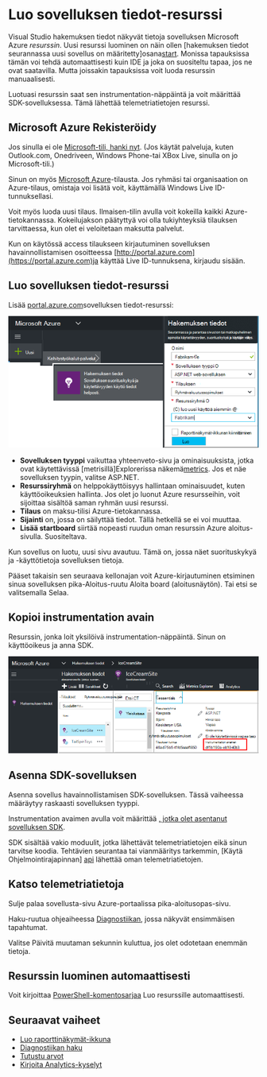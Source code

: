 <properties 
    pageTitle="Luo uusi sovelluksen havainnollistamisen resurssi | Microsoft Azure" 
    description="Määritä sovelluksen havainnollistamisen seurantaa live uusi sovellus. WWW-vaihtoehto." 
    services="application-insights" 
    documentationCenter=""
    authors="alancameronwills" 
    manager="douge"/>

<tags 
    ms.service="application-insights" 
    ms.workload="tbd" 
    ms.tgt_pltfrm="ibiza" 
    ms.devlang="na" 
    ms.topic="article" 
    ms.date="08/26/2016" 
    ms.author="awills"/>

# <a name="create-an-application-insights-resource"></a>Luo sovelluksen tiedot-resurssi

Visual Studio hakemuksen tiedot näkyvät tietoja sovelluksen Microsoft Azure *resurssin*. Uusi resurssi luominen on näin ollen [hakemuksen tiedot seurannassa uusi sovellus on määritetty]osana[start]. Monissa tapauksissa tämän voi tehdä automaattisesti kuin IDE ja joka on suositeltu tapaa, jos ne ovat saatavilla. Mutta joissakin tapauksissa voit luoda resurssin manuaalisesti.

Luotuasi resurssin saat sen instrumentation-näppäintä ja voit määrittää SDK-sovelluksessa. Tämä lähettää telemetriatietojen resurssi.

## <a name="sign-up-to-microsoft-azure"></a>Microsoft Azure Rekisteröidy

Jos sinulla ei ole [Microsoft-tili, hanki nyt](http://live.com). (Jos käytät palveluja, kuten Outlook.com, Onedriveen, Windows Phone-tai XBox Live, sinulla on jo Microsoft-tili.)

Sinun on myös [Microsoft Azure](http://azure.com)-tilausta. Jos ryhmäsi tai organisaation on Azure-tilaus, omistaja voi lisätä voit, käyttämällä Windows Live ID-tunnuksellasi.

Voit myös luoda uusi tilaus. Ilmaisen-tilin avulla voit kokeilla kaikki Azure-tietokannassa. Kokeilujakson päätyttyä voi olla tukiyhteyksiä tilauksen tarvittaessa, kun olet ei veloitetaan maksutta palvelut. 

Kun on käytössä access tilaukseen kirjautuminen sovelluksen havainnollistamisen osoitteessa [http://portal.azure.com](https://portal.azure.com)ja käyttää Live ID-tunnuksena, kirjaudu sisään.


## <a name="create-an-application-insights-resource"></a>Luo sovelluksen tiedot-resurssi
  

Lisää [portal.azure.com](https://portal.azure.com)sovelluksen tiedot-resurssi:

![Valitse uusi, sovelluksen tiedot](./media/app-insights-create-new-resource/01-new.png)


* **Sovelluksen tyyppi** vaikuttaa yhteenveto-sivu ja ominaisuuksista, jotka ovat käytettävissä [metrisillä]Explorerissa näkemä[metrics]. Jos et näe sovelluksen tyypin, valitse ASP.NET.
* **Resurssiryhmä** on helppokäyttöisyys hallintaan ominaisuudet, kuten käyttöoikeuksien hallinta. Jos olet jo luonut Azure resursseihin, voit sijoittaa sisältöä saman ryhmän uusi resurssi.
* **Tilaus** on maksu-tilisi Azure-tietokannassa.
* **Sijainti** on, jossa on säilyttää tiedot. Tällä hetkellä se ei voi muuttaa.
* **Lisää startboard** siirtää nopeasti ruudun oman resurssin Azure aloitus-sivulla. Suositeltava.

Kun sovellus on luotu, uusi sivu avautuu. Tämä on, jossa näet suorituskykyä ja -käyttötietoja sovelluksen tietoja. 

Pääset takaisin sen seuraava kellonajan voit Azure-kirjautuminen etsiminen sinua sovelluksen pika-Aloitus-ruutu Aloita board (aloitusnäytön). Tai etsi se valitsemalla Selaa.


## <a name="copy-the-instrumentation-key"></a>Kopioi instrumentation avain

Resurssin, jonka loit yksilöivä instrumentation-näppäintä. Sinun on käyttöoikeus ja anna SDK.

![Valitse Essentials-Instrumentation-näppäintä, CTRL + C](./media/app-insights-create-new-resource/02-props.png)

## <a name="install-the-sdk-in-your-app"></a>Asenna SDK-sovelluksen

Asenna sovellus havainnollistamisen SDK-sovelluksen. Tässä vaiheessa määräytyy raskaasti sovelluksen tyyppi. 

Instrumentation avaimen avulla voit määrittää [, jotka olet asentanut sovelluksen SDK][start].

SDK sisältää vakio moduulit, jotka lähettävät telemetriatietojen eikä sinun tarvitse koodia. Tehtävien seurantaa tai vianmääritys tarkemmin, [Käytä Ohjelmointirajapinnan] [ api] lähettää oman telemetriatietojen.


## <a name="monitor"></a>Katso telemetriatietoja

Sulje palaa sovellusta-sivu Azure-portaalissa pika-aloitusopas-sivu.

Haku-ruutua ohjeaiheessa [Diagnostiikan][diagnostic], jossa näkyvät ensimmäisen tapahtumat. 

Valitse Päivitä muutaman sekunnin kuluttua, jos olet odotetaan enemmän tietoja.

## <a name="creating-a-resource-automatically"></a>Resurssin luominen automaattisesti

Voit kirjoittaa [PowerShell-komentosarjaa](app-insights-powershell-script-create-resource.md) Luo resurssille automaattisesti.

## <a name="next-steps"></a>Seuraavat vaiheet

* [Luo raporttinäkymät-ikkuna](app-insights-dashboards.md)
* [Diagnostiikan haku](app-insights-diagnostic-search.md)
* [Tutustu arvot](app-insights-metrics-explorer.md)
* [Kirjoita Analytics-kyselyt](app-insights-analytics.md)


<!--Link references-->

[api]: app-insights-api-custom-events-metrics.md
[diagnostic]: app-insights-diagnostic-search.md
[metrics]: app-insights-metrics-explorer.md
[start]: app-insights-overview.md

 